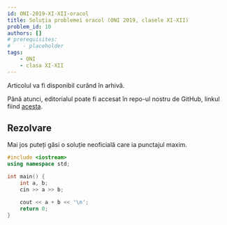 ```yaml
---
id: ONI-2019-XI-XII-oracol
title: Soluția problemei oracol (ONI 2019, clasele XI-XII)
problem_id: 10
authors: []
# prerequisites:
#    - placeholder
tags:
    - ONI
    - clasa XI-XII
---
```



Articolul va fi disponibil curând în arhivă.

Până atunci, editorialul poate fi accesat în repo-ul nostru de GitHub, linkul fiind [acesta](https://github.com/roalgo-discord/Romanian-Olympiad-Solutions/blob/main/ONI%20(national%20olympiad)/2019/11-12/oracol.pdf).

## Rezolvare

Mai jos puteți găsi o soluție neoficială care ia punctajul maxim.

```cpp
#include <iostream>
using namespace std;

int main() {
    int a, b;
    cin >> a >> b;

    cout << a + b << '\n';
    return 0;
}
```
